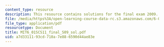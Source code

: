 ```yaml
---
content_type: resource
description: This resource contains solutions for the final exam 2009.
file: /media/https%3A/open-learning-course-data-rc.s3.amazonaws.com/6-01sc-introduction-to-electrical-engineering-and-computer-science-i-spring-2011/a7d3311193cd710a7e886590d44ae83e_MIT6_01SCS11_final_S09_sol.pdf
file_type: application/pdf
resourcetype: Document
title: MIT6_01SCS11_final_S09_sol.pdf
uid: a7d33111-93cd-710a-7e88-6590d44ae83e
---
```

